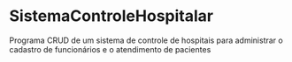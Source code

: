 # SistemaControleHospitalar
Programa CRUD de um sistema de controle de hospitais para administrar o cadastro de funcionários e o atendimento de pacientes

